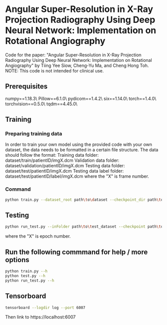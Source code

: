# Angular Super-Resolution in X-Ray Projection Radiography Using Deep Neural Network: Implementation on Rotational Angiography
Code for the paper: "Angular Super-Resolution in X-Ray Projection Radiography Using Deep Neural Network: Implementation on Rotational Angiography" by Tiing Yee Siow, Cheng-Yu Ma, and Cheng Hong Toh.
NOTE: This code is not intended for clinical use.

## Prerequisites
numpy==1.18.3\\
Pillow==6.1.0\\
pydicom==1.4.2\\
six==1.14.0\\
torch==1.4.0\\
torchvision==0.5.0\\
tqdm==4.45.0\\

## Training
### Preparing training data
In order to train your own model using the provided code with your own dataset, the data needs to be formatted in a certain file structure. 
The data should follow the format: 
Training data folder: dataset/train/patientID/imgX.dcm
Validation data folder: dataset/validation/patientID/imgX.dcm
Testing data folder: dataset/test/patientID/imgX.dcm
Testing data label folder: dataset/test/patientID/label/imgX.dcm
where the "X" is frame number.

### Command
```bash
python train.py --dataset_root path\to\dataset --checkpoint_dir path\to\save\checkpoints
```

## Testing
```bash
python run_test.py --inFolder path\to\test_dataset --checkpoint path\to\save\checkpoints\ASRNETX.ckpt --labelFolder path\to\labelFolder --infer_num numberOfIntermediateFrame
```
where the "X" is epoch number.

## Run the following commmand for help / more options
```bash
python train.py --h
python test.py --h
python run_test.py --h
```

## Tensorboard
```bash
tensorboard --logdir log --port 6007
```
Then link to https://localhost:6007
